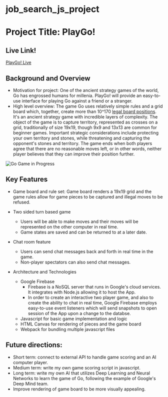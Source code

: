 # job_search_js_project

# Project Title: PlayGo!

## Live Link!
[PlayGo! Live](https://playgo.jonahlipsky.io "PlayGo! Live")

## Background and Overview
  * Motivation for project: One of the ancient strategy games of the world, Go has engrossed humans for millenia. PlayGo! will provide an easy-to-use interface for playing Go against a friend or a stranger. 
  * High level overview: The game Go uses relatively simple rules and a grid board which, together, create more than 10^170  [legal board positions](https://tromp.github.io/go/legal.html). It's an ancient strategy game with incredible layers of complexity. The object of the game is to capture territory, represented as crosses on a grid, traditionally of size 19x19, though 9x9 and 13x13 are common for beginner games. Important strategic considerations include protecting your own territory and stones, while threatening and capturing the opponent's stones and territory. The game ends when both players agree that there are no reasonable moves left, or in other words, neither player believes that they can improve their position further.

![Go Game in Progress](https://github.com/jonahlipsky/job_search_js_project/blob/master/src/images/go-game-with-moves-and-chat.png)

## Key Features
  * Game board and rule set: Game board renders a 19x19 grid and the game rules allow for game pieces to be captured and illegal moves to be refused.
  * Two sided turn based game
    * Users will be able to make moves and their moves will be represented on the other computer in real time.
    * Game states are saved and can be returned to at a later date.
  * Chat room feature
    * Users can send chat messages back and forth in real time in the game. 
    * Non-player spectators can also send chat messages.
    
* Architecture and Technologies
  * Google Firebase
    * Firebase is a NoSQL server that runs in Google's cloud services. It integrates with Node.js allowing it to host the App. 
    * In order to create an interactive two player game, and also to create the ability to chat in real time, Google Firebase employs easy-to-use event listeners which will send snapshots to open session of the App upon a change to the databse.
  * Javascript for basic game implementation and logic
  * HTML Canvas for rendering of pieces and the game board
  * Webpack for bundling multiple javascript files
  
## Future directions: 
  * Short term: connect to external API to handle game scoring and an AI computer player.
  * Medium term: write my own game scoring script in javascript.
  * Long term: write my own AI that utilizes Deep Learning and Neural Networks to learn the game of Go, following the example of Google's Deep Mind team.
  * Improve rendering of game board to be more visually appealing.
